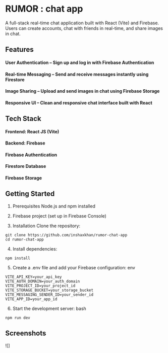 # RUMOR : chat app
A full-stack real-time chat application built with React (Vite) and Firebase. Users can create accounts, chat with friends in real-time, and share images in chat.

## Features
#### User Authentication – Sign up and log in with Firebase Authentication
#### Real-time Messaging – Send and receive messages instantly using Firestore
#### Image Sharing – Upload and send images in chat using Firebase Storage
#### Responsive UI – Clean and responsive chat interface built with React

## Tech Stack
#### Frontend: React JS (Vite)
#### Backend: Firebase
#### Firebase Authentication
#### Firestore Database
#### Firebase Storage

## Getting Started
1. Prerequisites
Node.js and npm installed

2. Firebase project (set up in Firebase Console)

3. Installation
Clone the repository:
```
git clone https://github.com/inshaxkhan/rumor-chat-app
cd rumor-chat-app
```

4. Install dependencies:
```
npm install
```

5. Create a .env file and add your Firebase configuration:
env
```
VITE_API_KEY=your_api_key
VITE_AUTH_DOMAIN=your_auth_domain
VITE_PROJECT_ID=your_project_id
VITE_STORAGE_BUCKET=your_storage_bucket
VITE_MESSAGING_SENDER_ID=your_sender_id
VITE_APP_ID=your_app_id
```

6. Start the development server:
bash
```
npm run dev
```

## Screenshots
![]
